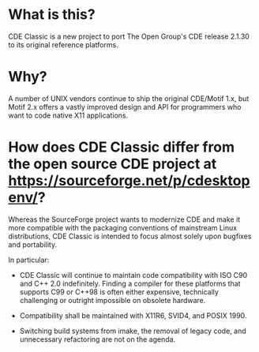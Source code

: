 # What is this?

CDE Classic is a new project to port The Open Group's CDE release 2.1.30 to its original reference platforms.

# Why?

A number of UNIX vendors continue to ship the original CDE/Motif 1.x, but Motif 2.x offers a
vastly improved design and API for programmers who want to code native X11 applications.

# How does CDE Classic differ from the open source CDE project at https://sourceforge.net/p/cdesktopenv/?

Whereas the SourceForge project wants to modernize CDE and make it more compatible with the packaging
conventions of mainstream Linux distributions, CDE Classic is intended to focus almost solely upon
bugfixes and portability.

In particular:
- CDE Classic will continue to maintain code compatibility with ISO C90 and C++ 2.0 indefinitely.
Finding a compiler for these platforms that supports C99 or C++98 is often either expensive,
technically challenging or outright impossible on obsolete hardware.

- Compatibility shall be maintained with X11R6, SVID4, and POSIX 1990.

- Switching build systems from imake, the removal of legacy code, and unnecessary refactoring are not on the agenda.

